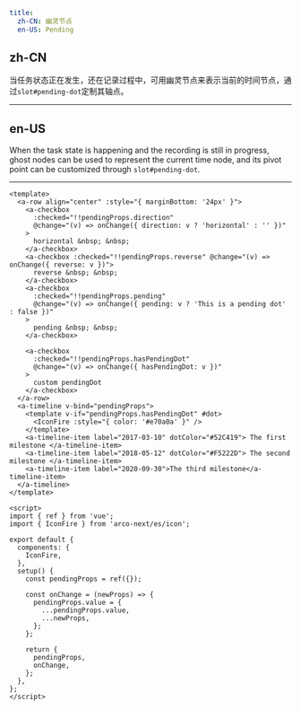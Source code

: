 ```yaml
title:
  zh-CN: 幽灵节点
  en-US: Pending
```

## zh-CN

当任务状态正在发生，还在记录过程中，可用幽灵节点来表示当前的时间节点，通过`slot#pending-dot`定制其轴点。

---

## en-US

When the task state is happening and the recording is still in progress, ghost nodes can be used to represent the current time node, and its pivot point can be customized through `slot#pending-dot`.

---

```vue
<template>
  <a-row align="center" :style="{ marginBottom: '24px' }">
    <a-checkbox
      :checked="!!pendingProps.direction"
      @change="(v) => onChange({ direction: v ? 'horizontal' : '' })"
    >
      horizontal &nbsp; &nbsp;
    </a-checkbox>
    <a-checkbox :checked="!!pendingProps.reverse" @change="(v) => onChange({ reverse: v })">
      reverse &nbsp; &nbsp;
    </a-checkbox>
    <a-checkbox
      :checked="!!pendingProps.pending"
      @change="(v) => onChange({ pending: v ? 'This is a pending dot' : false })"
    >
      pending &nbsp; &nbsp;
    </a-checkbox>

    <a-checkbox
      :checked="!!pendingProps.hasPendingDot"
      @change="(v) => onChange({ hasPendingDot: v })"
    >
      custom pendingDot
    </a-checkbox>
  </a-row>
  <a-timeline v-bind="pendingProps">
    <template v-if="pendingProps.hasPendingDot" #dot>
      <IconFire :style="{ color: '#e70a0a' }" />
    </template>
    <a-timeline-item label="2017-03-10" dotColor="#52C419"> The first milestone </a-timeline-item>
    <a-timeline-item label="2018-05-12" dotColor="#F5222D"> The second milestone </a-timeline-item>
    <a-timeline-item label="2020-09-30">The third milestone</a-timeline-item>
  </a-timeline>
</template>

<script>
import { ref } from 'vue';
import { IconFire } from 'arco-next/es/icon';

export default {
  components: {
    IconFire,
  },
  setup() {
    const pendingProps = ref({});

    const onChange = (newProps) => {
      pendingProps.value = {
        ...pendingProps.value,
        ...newProps,
      };
    };

    return {
      pendingProps,
      onChange,
    };
  },
};
</script>
```
